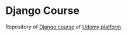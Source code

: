 # Django Course

Repository of [Django course](https://www.udemy.com/course/programacion-desarrollo-web/) of [Udemy platform](https://www.udemy.com/).
